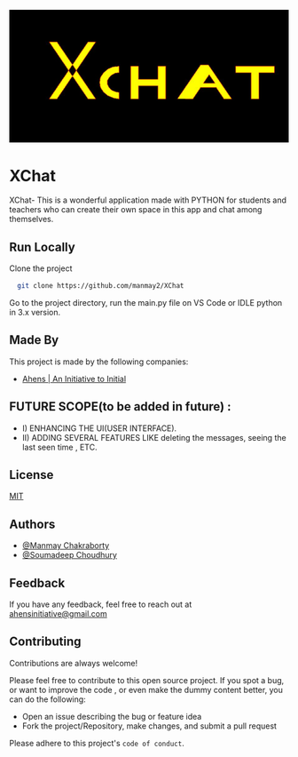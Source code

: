 <!-- ![Logo](src/images/1st.PNG) -->
<kbd>![image](src/images/1st.PNG)</kbd>



# XChat
XChat- This is a wonderful application made with PYTHON for students and teachers who can create their own space in this app and chat among themselves.


## Run Locally

Clone the project

```bash
  git clone https://github.com/manmay2/XChat
```

Go to the project directory, run the main.py file on VS Code or IDLE python in 3.x version.


 
 
## Made By

This project is made by the following companies:
- [Ahens | An Initiative to Initial](https://www.ahens.rf.gd)


## FUTURE SCOPE(to be added in future) :
 - I) ENHANCING THE UI(USER INTERFACE).
 - II) ADDING SEVERAL FEATURES LIKE deleting the messages, seeing the last seen time , ETC.
 
 
## License

[MIT](https://choosealicense.com/licenses/mit/)


## Authors

- [@Manmay Chakraborty](https://www.github.com/manmay2)
- [@Soumadeep Choudhury](https://github.com/SoumadeepChoudhury)



## Feedback

If you have any feedback, feel free to reach out at ahensinitiative@gmail.com

## Contributing

Contributions are always welcome!

Please feel free to contribute to this open source project.
If you spot a bug, or want to improve the code , or even make the dummy content better, you can do the following:
- Open an issue describing the bug or feature idea
- Fork the project/Repository, make changes, and submit a pull request 

Please adhere to this project's `code of conduct`.

